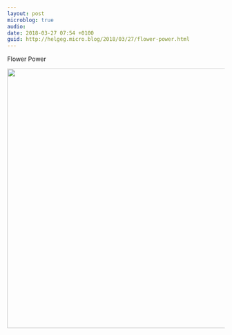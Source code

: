 ```yaml
---
layout: post
microblog: true
audio: 
date: 2018-03-27 07:54 +0100
guid: http://helgeg.micro.blog/2018/03/27/flower-power.html
---
```

Flower Power

<img src="http://microblog.helgegudmundsen.com/uploads/2018/0dcb6e2010.jpg" width="600" height="600" />
